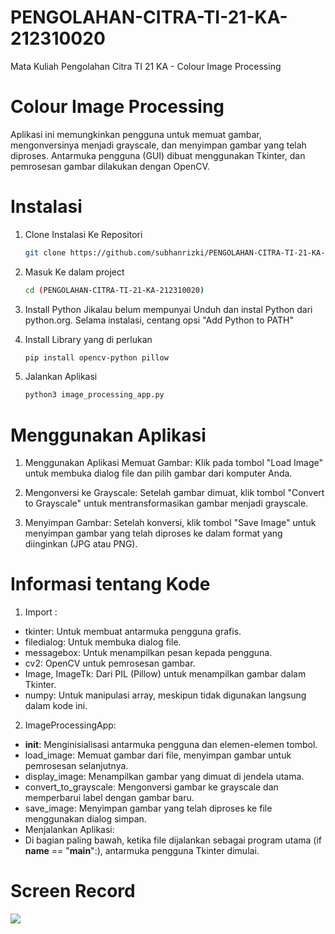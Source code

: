 # PENGOLAHAN-CITRA-TI-21-KA-212310020
Mata Kuliah Pengolahan Citra TI 21 KA - Colour Image Processing 

# Colour Image Processing
Aplikasi ini memungkinkan pengguna untuk memuat gambar, mengonversinya menjadi grayscale, dan menyimpan gambar yang telah diproses. Antarmuka pengguna (GUI) dibuat menggunakan Tkinter, dan pemrosesan gambar dilakukan dengan OpenCV.

# Instalasi
1. Clone Instalasi Ke Repositori
   ```bash
   git clone https://github.com/subhanrizki/PENGOLAHAN-CITRA-TI-21-KA-212310020.git

2. Masuk Ke dalam project
   ```bash
   cd (PENGOLAHAN-CITRA-TI-21-KA-212310020)
   
3. Install Python Jikalau belum mempunyai
   Unduh dan instal Python dari python.org. Selama instalasi, centang opsi "Add Python to PATH"
   
4. Install Library yang di perlukan
   ```bash
   pip install opencv-python pillow

5. Jalankan Aplikasi
   ```bash
   python3 image_processing_app.py

# Menggunakan Aplikasi
1. Menggunakan Aplikasi
Memuat Gambar: Klik pada tombol "Load Image" untuk membuka dialog file dan pilih gambar dari komputer Anda.

2. Mengonversi ke Grayscale:
   Setelah gambar dimuat, klik tombol "Convert to Grayscale" untuk mentransformasikan gambar menjadi grayscale.

3. Menyimpan Gambar:
   Setelah konversi, klik tombol "Save Image" untuk menyimpan gambar yang telah diproses ke dalam format yang diinginkan (JPG atau PNG).

# Informasi tentang Kode
1. Import :
- tkinter: Untuk membuat antarmuka pengguna grafis.
- filedialog: Untuk membuka dialog file.
- messagebox: Untuk menampilkan pesan kepada pengguna.
- cv2: OpenCV untuk pemrosesan gambar.
- Image, ImageTk: Dari PIL (Pillow) untuk menampilkan gambar dalam Tkinter.
- numpy: Untuk manipulasi array, meskipun tidak digunakan langsung dalam kode ini.

2. ImageProcessingApp:
- __init__: Menginisialisasi antarmuka pengguna dan elemen-elemen tombol.
- load_image: Memuat gambar dari file, menyimpan gambar untuk pemrosesan selanjutnya.
- display_image: Menampilkan gambar yang dimuat di jendela utama.
- convert_to_grayscale: Mengonversi gambar ke grayscale dan memperbarui label dengan gambar baru.
- save_image: Menyimpan gambar yang telah diproses ke file menggunakan dialog simpan.
- Menjalankan Aplikasi:
- Di bagian paling bawah, ketika file dijalankan sebagai program utama (if __name__ == "__main__":), antarmuka pengguna Tkinter dimulai.  

# Screen Record
![](https://github.com/subhanrizki/PENGOLAHAN-CITRA-TI-21-KA-212310020/blob/main/2024-10-22%2018-47-09.gif)
